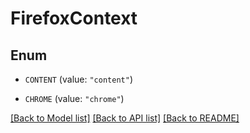 # FirefoxContext

## Enum


* `CONTENT` (value: `"content"`)

* `CHROME` (value: `"chrome"`)


[[Back to Model list]](../README.md#documentation-for-models) [[Back to API list]](../README.md#documentation-for-api-endpoints) [[Back to README]](../README.md)


